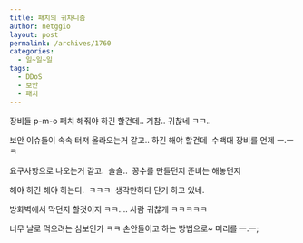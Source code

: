 ```yaml
---
title: 패치의 귀차니즘
author: netggio
layout: post
permalink: /archives/1760
categories:
  - 일~일~일
tags:
  - DDoS
  - 보안
  - 패치
---
```

장비들 p-m-o 패치 해줘야 하긴 할건데.. 거참.. 귀찮네 ㅋㅋ..  
  
보안 이슈들이 속속 터져 올라오는거 같고.. 하긴 해야 할건데 &nbsp;수백대 장비를 언제 ㅡ.ㅡㅋ  
  
요구사항으로 나오는거 같고.&nbsp; 슬슬..&nbsp; 꽁수를 만들던지 준비는 해놓던지   
  
해야 하긴 해야 하는디.&nbsp; ㅋㅋㅋ&nbsp; 생각만하다 단거 하고 있네.  
  
방화벽에서 막던지 할것이지 ㅋㅋ&#8230;. 사람 귀찮게 ㅋㅋㅋㅋㅋ  
  
너무 날로 먹으려는 심보인가 ㅋㅋ 손안들이고 하는 방법으로~ 머리를 ㅡ.ㅡ;
